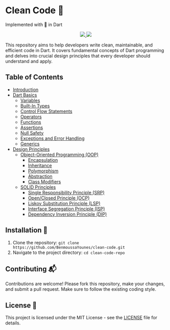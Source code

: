 # Clean Code 🍃

Implemented with 💙 in Dart 

<p align="center">
  <a href="https://github.com/yourusername/clean-code-repo/blob/master/LICENSE">
    <img src="https://img.shields.io/badge/license-MIT-blue.svg">
  </a>
  <a href="https://dart.dev">
    <img src="https://img.shields.io/badge/Dart-0175C2?logo=dart&logoColor=white">
  </a>
</p>

This repository aims to help developers write clean, maintainable, and efficient code in Dart. It covers fundamental concepts of Dart programming and delves into crucial design principles that every developer should understand and apply.

## Table of Contents

- [Introduction](#introduction)
- [Dart Basics](#dart-basics)
  - [Variables](#variables)
  - [Built-In Types](#built-in-types)
  - [Control Flow Statements](#control-flow-statements)
  - [Operators](#operators)
  - [Functions](#functions)
  - [Assertions](#assertions)
  - [Null Safety](#null-safety)
  - [Exceptions and Error Handling](#exceptions-and-error-handling)
  - [Generics](#generics)
- [Design Principles](#design-principles)
  - [Object-Oriented Programming (OOP)](#object-oriented-programming-oop)
    - [Encapsulation](#encapsulation)
    - [Inheritance](#inheritance)
    - [Polymorphism](#polymorphism)
    - [Abstraction](#abstraction)
    - [Class Modifiers](#class-modifiers)
  - [SOLID Principles](#solid-principles)
    - [Single Responsibility Principle (SRP)](#single-responsibility-principle-srp)
    - [Open/Closed Principle (OCP)](#openclosed-principle-ocp)
    - [Liskov Substitution Principle (LSP)](#liskov-substitution-principle-lsp)
    - [Interface Segregation Principle (ISP)](#interface-segregation-principle-isp)
    - [Dependency Inversion Principle (DIP)](#dependency-inversion-principle-dip)

## Installation 🔌

1. Clone the repository: `git clone https://github.com/BenmoussaYounes/clean-code.git`
2. Navigate to the project directory: `cd clean-code-repo`

## Contributing 📬

Contributions are welcome! Please fork this repository, make your changes, and submit a pull request. Make sure to follow the existing coding style.

## License 📑

This project is licensed under the MIT License - see the [LICENSE](LICENSE) file for details.

